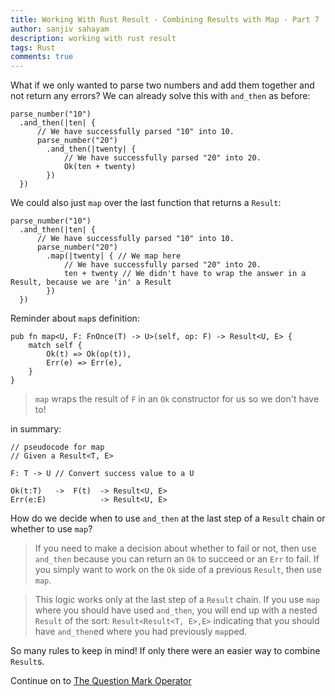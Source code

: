 ```yaml
---
title: Working With Rust Result - Combining Results with Map - Part 7
author: sanjiv sahayam
description: working with rust result
tags: Rust
comments: true
---
```


What if we only wanted to parse two numbers and add them together and not return any errors? We can already solve this with `and_then` as before:

```{.rust .scrollx}
parse_number("10")
  .and_then(|ten| {
      // We have successfully parsed "10" into 10.
      parse_number("20")
        .and_then(|twenty| {
            // We have successfully parsed "20" into 20.
            Ok(ten + twenty)
        })
  })
```

We could also just `map` over the last function that returns a `Result`:

```{.rust .scrollx}
parse_number("10")
  .and_then(|ten| {
      // We have successfully parsed "10" into 10.
      parse_number("20")
        .map(|twenty| { // We map here
            // We have successfully parsed "20" into 20.
            ten + twenty // We didn't have to wrap the answer in a Result, because we are 'in' a Result
        })
  })
```

Reminder about `map`s definition:

```{.rust .scrollx}
pub fn map<U, F: FnOnce(T) -> U>(self, op: F) -> Result<U, E> {
    match self {
        Ok(t) => Ok(op(t)),
        Err(e) => Err(e),
    }
}
```

> `map` wraps the result of `F` in an `Ok` constructor for us so we don't have to!

in summary:

```{.rust .scrollx}
// pseudocode for map
// Given a Result<T, E>

F: T -> U // Convert success value to a U

Ok(t:T)   ->  F(t)  -> Result<U, E>
Err(e:E)            -> Result<U, E>
```

How do we decide when to use `and_then` at the last step of a `Result` chain or whether to use `map`?

> If you need to make a decision about whether to fail or not, then use `and_then` because you
can return an `Ok` to succeed or an `Err` to fail. If you simply want to work on the `Ok` side of a previous `Result`, then use `map`.

> This logic works only at the last step of a `Result` chain. If you use `map` where you should have used `and_then`, you will end up with a nested `Result` of the sort: `Result<Result<T, E>,E>` indicating that you should have `and_then`ed where you had previously `map`ped.

So many rules to keep in mind! If only there were an easier way to combine `Result`s.

Continue on to [The Question Mark Operator](2024-01-24-working-with-rust-result-part-8.html)
